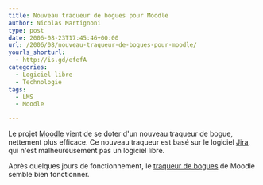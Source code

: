 ```yaml
---
title: Nouveau traqueur de bogues pour Moodle
author: Nicolas Martignoni
type: post
date: 2006-08-23T17:45:46+00:00
url: /2006/08/nouveau-traqueur-de-bogues-pour-moodle/
yourls_shorturl:
  - http://is.gd/efefA
categories:
  - Logiciel libre
  - Technologie
tags:
  - LMS
  - Moodle

---
```

Le projet <a target="_blank" href="http://moodle.org/">Moodle</a> vient de se doter d'un nouveau traqueur de bogue, nettement plus efficace. Ce nouveau traqueur est basé sur le logiciel <a target="_blank" href="http://www.atlassian.com/software/jira/">Jira</a>, qui n'est malheureusement pas un logiciel libre.

Après quelques jours de fonctionnement, le <a target="_blank" href="http://tracker.moodle.org/">traqueur de bogues</a> de Moodle semble bien fonctionner.